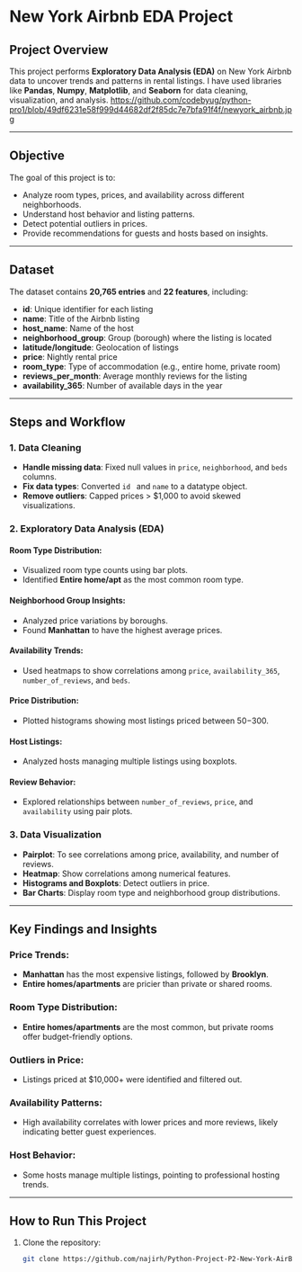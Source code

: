 # New York Airbnb EDA Project

## Project Overview
This project performs **Exploratory Data Analysis (EDA)** on New York Airbnb data to uncover trends and patterns in rental listings. I have used libraries like **Pandas**, **Numpy**, **Matplotlib**, and **Seaborn** for data cleaning, visualization, and analysis.
https://github.com/codebyug/python-pro1/blob/49df6231e58f999d44682df2f85dc7e7bfa91f4f/newyork_airbnb.jpg

---

## Objective
The goal of this project is to:
- Analyze room types, prices, and availability across different neighborhoods.
- Understand host behavior and listing patterns.
- Detect potential outliers in prices.
- Provide recommendations for guests and hosts based on insights.

---

## Dataset
The dataset contains **20,765 entries** and **22 features**, including:
- **id**: Unique identifier for each listing
- **name**: Title of the Airbnb listing
- **host_name**: Name of the host
- **neighborhood_group**: Group (borough) where the listing is located
- **latitude/longitude**: Geolocation of listings
- **price**: Nightly rental price
- **room_type**: Type of accommodation (e.g., entire home, private room)
- **reviews_per_month**: Average monthly reviews for the listing
- **availability_365**: Number of available days in the year

---

## Steps and Workflow

### 1. Data Cleaning
- **Handle missing data**: Fixed null values in `price`, `neighborhood`, and `beds` columns.
- **Fix data types**: Converted `id ` and `name` to a datatype object.
- **Remove outliers**: Capped prices > $1,000 to avoid skewed visualizations.

### 2. Exploratory Data Analysis (EDA)
#### Room Type Distribution:
- Visualized room type counts using bar plots.
- Identified **Entire home/apt** as the most common room type.

#### Neighborhood Group Insights:
- Analyzed price variations by boroughs.
- Found **Manhattan** to have the highest average prices.

#### Availability Trends:
- Used heatmaps to show correlations among `price`, `availability_365`, `number_of_reviews`, and `beds`.

#### Price Distribution:
- Plotted histograms showing most listings priced between $50-$300.

#### Host Listings:
- Analyzed hosts managing multiple listings using boxplots.

#### Review Behavior:
- Explored relationships between `number_of_reviews`, `price`, and `availability` using pair plots.

### 3. Data Visualization
- **Pairplot**: To see correlations among price, availability, and number of reviews.
- **Heatmap**: Show correlations among numerical features.
- **Histograms and Boxplots**: Detect outliers in price.
- **Bar Charts**: Display room type and neighborhood group distributions.

---

## Key Findings and Insights

### Price Trends:
- **Manhattan** has the most expensive listings, followed by **Brooklyn**.
- **Entire homes/apartments** are pricier than private or shared rooms.

### Room Type Distribution:
- **Entire homes/apartments** are the most common, but private rooms offer budget-friendly options.

### Outliers in Price:
- Listings priced at $10,000+ were identified and filtered out.

### Availability Patterns:
- High availability correlates with lower prices and more reviews, likely indicating better guest experiences.

### Host Behavior:
- Some hosts manage multiple listings, pointing to professional hosting trends.

---

## How to Run This Project
1. Clone the repository:
   ```bash
   git clone https://github.com/najirh/Python-Project-P2-New-York-AirBnb-Listing-2024.git

